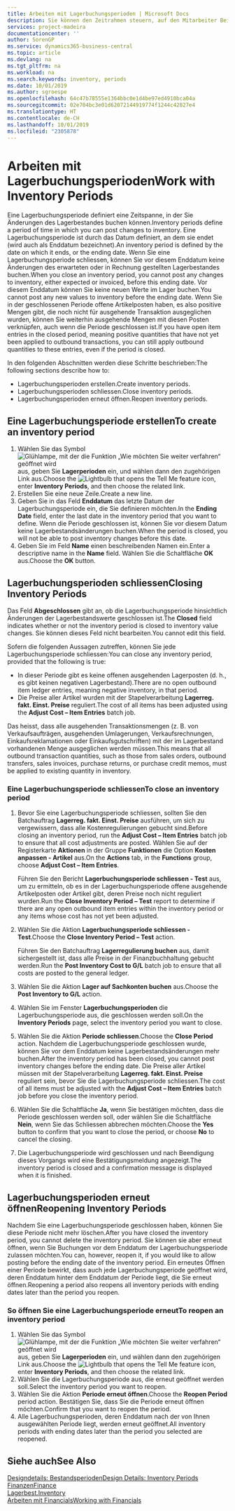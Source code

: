 ```yaml
---
title: Arbeiten mit Lagerbuchungsperioden | Microsoft Docs
description: Sie können den Zeitrahmen steuern, auf den Mitarbeiter Beitragsänderungen des Lagerbestandes buchen können, indem Sie Lagerbuchungsperioden definieren.
services: project-madeira
documentationcenter: ''
author: SorenGP
ms.service: dynamics365-business-central
ms.topic: article
ms.devlang: na
ms.tgt_pltfrm: na
ms.workload: na
ms.search.keywords: inventory, periods
ms.date: 10/01/2019
ms.author: sgroespe
ms.openlocfilehash: 64c47b78555e1364bbc0e1d4be97ed4910bca04a
ms.sourcegitcommit: 02e704bc3e01d62072144919774f1244c42827e4
ms.translationtype: HT
ms.contentlocale: de-CH
ms.lasthandoff: 10/01/2019
ms.locfileid: "2305878"
---
```

# <a name="work-with-inventory-periods"></a><span data-ttu-id="15ad5-103">Arbeiten mit Lagerbuchungsperioden</span><span class="sxs-lookup"><span data-stu-id="15ad5-103">Work with Inventory Periods</span></span>
<span data-ttu-id="15ad5-104">Eine Lagerbuchungsperiode definiert eine Zeitspanne, in der Sie Änderungen des Lagerbestandes buchen können.</span><span class="sxs-lookup"><span data-stu-id="15ad5-104">Inventory periods define a period of time in which you can post changes to inventory.</span></span> <span data-ttu-id="15ad5-105">Eine Lagerbuchungsperiode ist durch das Datum definiert, an dem sie endet (wird auch als Enddatum bezeichnet).</span><span class="sxs-lookup"><span data-stu-id="15ad5-105">An inventory period is defined by the date on which it ends, or the ending date.</span></span> <span data-ttu-id="15ad5-106">Wenn Sie eine Lagerbuchungsperiode schliessen, können Sie vor diesem Enddatum keine Änderungen des erwarteten oder in Rechnung gestellten Lagerbestandes buchen.</span><span class="sxs-lookup"><span data-stu-id="15ad5-106">When you close an inventory period, you cannot post any changes to inventory, either expected or invoiced, before this ending date.</span></span> <span data-ttu-id="15ad5-107">Vor diesem Enddatum können Sie keine neuen Werte im Lager buchen.</span><span class="sxs-lookup"><span data-stu-id="15ad5-107">You cannot post any new values to inventory before the ending date.</span></span> <span data-ttu-id="15ad5-108">Wenn Sie in der geschlossenen Periode offene Artikelposten haben, es also positive Mengen gibt, die noch nicht für ausgehende Transaktion ausgeglichen wurden, können Sie weiterhin ausgehende Mengen mit diesen Posten verknüpfen, auch wenn die Periode geschlossen ist.</span><span class="sxs-lookup"><span data-stu-id="15ad5-108">If you have open item entries in the closed period, meaning positive quantities that have not yet been applied to outbound transactions, you can still apply outbound quantities to these entries, even if the period is closed.</span></span>  

<span data-ttu-id="15ad5-109">In den folgenden Abschnitten werden diese Schritte beschrieben:</span><span class="sxs-lookup"><span data-stu-id="15ad5-109">The following sections describe how to:</span></span>  

* <span data-ttu-id="15ad5-110">Lagerbuchungsperioden erstellen.</span><span class="sxs-lookup"><span data-stu-id="15ad5-110">Create inventory periods.</span></span>  
* <span data-ttu-id="15ad5-111">Lagerbuchungsperioden schliessen.</span><span class="sxs-lookup"><span data-stu-id="15ad5-111">Close inventory periods.</span></span>  
* <span data-ttu-id="15ad5-112">Lagerbuchungsperioden erneut öffnen.</span><span class="sxs-lookup"><span data-stu-id="15ad5-112">Reopen inventory periods.</span></span>  

## <a name="to-create-an-inventory-period"></a><span data-ttu-id="15ad5-113">Eine Lagerbuchungsperiode erstellen</span><span class="sxs-lookup"><span data-stu-id="15ad5-113">To create an inventory period</span></span>  
1. <span data-ttu-id="15ad5-114">Wählen Sie das Symbol ![Glühlampe, mit der die Funktion „Wie möchten Sie weiter verfahren“ geöffnet wird](media/ui-search/search_small.png "Wie möchten Sie weiter verfahren?") aus, geben Sie **Lagerperioden** ein, und wählen dann den zugehörigen Link aus.</span><span class="sxs-lookup"><span data-stu-id="15ad5-114">Choose the ![Lightbulb that opens the Tell Me feature](media/ui-search/search_small.png "Tell me what you want to do") icon, enter **Inventory Periods**, and then choose the related link.</span></span>  
2. <span data-ttu-id="15ad5-115">Erstellen Sie eine neue Zeile.</span><span class="sxs-lookup"><span data-stu-id="15ad5-115">Create a new line.</span></span>  
3. <span data-ttu-id="15ad5-116">Geben Sie in das Feld **Enddatum** das letzte Datum der Lagerbuchungsperiode ein, die Sie definieren möchten.</span><span class="sxs-lookup"><span data-stu-id="15ad5-116">In the **Ending Date** field, enter the last date in the inventory period that you want to define.</span></span> <span data-ttu-id="15ad5-117">Wenn die Periode geschlossen ist, können Sie vor diesem Datum keine Lagerbestandsänderungen buchen.</span><span class="sxs-lookup"><span data-stu-id="15ad5-117">When the period is closed, you will not be able to post inventory changes before this date.</span></span>  
4. <span data-ttu-id="15ad5-118">Geben Sie im Feld **Name** einen beschreibenden Namen ein.</span><span class="sxs-lookup"><span data-stu-id="15ad5-118">Enter a descriptive name in the **Name** field.</span></span> <span data-ttu-id="15ad5-119">Wählen Sie die Schaltfläche **OK** aus.</span><span class="sxs-lookup"><span data-stu-id="15ad5-119">Choose the **OK** button.</span></span>  

## <a name="closing-inventory-periods"></a><span data-ttu-id="15ad5-120">Lagerbuchungsperioden schliessen</span><span class="sxs-lookup"><span data-stu-id="15ad5-120">Closing Inventory Periods</span></span>  
<span data-ttu-id="15ad5-121">Das Feld **Abgeschlossen** gibt an, ob die Lagerbuchungsperiode hinsichtlich Änderungen der Lagerbestandswerte geschlossen ist.</span><span class="sxs-lookup"><span data-stu-id="15ad5-121">The **Closed** field indicates whether or not the inventory period is closed to inventory value changes.</span></span> <span data-ttu-id="15ad5-122">Sie können dieses Feld nicht bearbeiten.</span><span class="sxs-lookup"><span data-stu-id="15ad5-122">You cannot edit this field.</span></span>  

<span data-ttu-id="15ad5-123">Sofern die folgenden Aussagen zutreffen, können Sie jede Lagerbuchungsperiode schliessen:</span><span class="sxs-lookup"><span data-stu-id="15ad5-123">You can close any inventory period, provided that the following is true:</span></span>  

* <span data-ttu-id="15ad5-124">In dieser Periode gibt es keine offenen ausgehenden Lagerposten (d. h., es gibt keinen negativen Lagerbestand).</span><span class="sxs-lookup"><span data-stu-id="15ad5-124">There are no open outbound item ledger entries, meaning negative inventory, in that period.</span></span>  
* <span data-ttu-id="15ad5-125">Die Preise aller Artikel wurden mit der Stapelverarbeitung **Lagerreg. fakt. Einst. Preise** reguliert.</span><span class="sxs-lookup"><span data-stu-id="15ad5-125">The cost of all items has been adjusted using the **Adjust Cost – Item Entries** batch job.</span></span>  

<span data-ttu-id="15ad5-126">Das heisst, dass alle ausgehenden Transaktionsmengen (z. B. von Verkaufsaufträgen, ausgehenden Umlagerungen, Verkaufsrechnungen, Einkaufsreklamationen oder Einkaufsgutschriften) mit der im Lagerbestand vorhandenen Menge ausgeglichen werden müssen.</span><span class="sxs-lookup"><span data-stu-id="15ad5-126">This means that all outbound transaction quantities, such as those from sales orders, outbound transfers, sales invoices, purchase returns, or purchase credit memos, must be applied to existing quantity in inventory.</span></span>  

### <a name="to-close-an-inventory-period"></a><span data-ttu-id="15ad5-127">Eine Lagerbuchungsperiode schliessen</span><span class="sxs-lookup"><span data-stu-id="15ad5-127">To close an inventory period</span></span>  
1. <span data-ttu-id="15ad5-128">Bevor Sie eine Lagerbuchungsperiode schliessen, sollten Sie den Batchauftrag **Lagerreg. fakt. Einst. Preise** ausführen, um sich zu vergewissern, dass alle Kostenregulierungen gebucht sind.</span><span class="sxs-lookup"><span data-stu-id="15ad5-128">Before closing an inventory period, run the **Adjust Cost – Item Entries** batch job to ensure that all cost adjustments are posted.</span></span> <span data-ttu-id="15ad5-129">Wählen Sie auf der Registerkarte **Aktionen** in der Gruppe **Funktionen** die Option **Kosten anpassen - Artikel** aus.</span><span class="sxs-lookup"><span data-stu-id="15ad5-129">On the **Actions** tab, in the **Functions** group, choose **Adjust Cost – Item Entries**.</span></span>  

     <span data-ttu-id="15ad5-130">Führen Sie den Bericht **Lagerbuchungsperiode schliessen - Test** aus, um zu ermitteln, ob es in der Lagerbuchungsperiode offene ausgehende Artikelposten oder Artikel gibt, deren Preise noch nicht reguliert wurden.</span><span class="sxs-lookup"><span data-stu-id="15ad5-130">Run the **Close Inventory Period – Test** report to determine if there are any open outbound item entries within the inventory period or any items whose cost has not yet been adjusted.</span></span>  
2. <span data-ttu-id="15ad5-131">Wählen Sie die Aktion **Lagerbuchungsperiode schliessen - Test**.</span><span class="sxs-lookup"><span data-stu-id="15ad5-131">Choose the **Close Inventory Period – Test** action.</span></span>  

     <span data-ttu-id="15ad5-132">Führen Sie den Batchauftrag **Lagerregulierung buchen** aus, damit sichergestellt ist, dass alle Preise in der Finanzbuchhaltung gebucht werden.</span><span class="sxs-lookup"><span data-stu-id="15ad5-132">Run the **Post Inventory Cost to G/L** batch job to ensure that all costs are posted to the general ledger.</span></span>  
3. <span data-ttu-id="15ad5-133">Wählen Sie die Aktion **Lager auf Sachkonten buchen** aus.</span><span class="sxs-lookup"><span data-stu-id="15ad5-133">Choose the **Post Inventory to G/L** action.</span></span>  
4. <span data-ttu-id="15ad5-134">Wählen Sie im Fenster  **Lagerbuchungsperioden** die Lagerbuchungsperiode aus, die geschlossen werden soll.</span><span class="sxs-lookup"><span data-stu-id="15ad5-134">On the **Inventory Periods** page, select the inventory period you want to close.</span></span>  
5. <span data-ttu-id="15ad5-135">Wählen Sie die Aktion **Periode schliessen**.</span><span class="sxs-lookup"><span data-stu-id="15ad5-135">Choose the **Close Period** action.</span></span> <span data-ttu-id="15ad5-136">Nachdem die Lagerbuchungsperiode geschlossen wurde, können Sie vor dem Enddatum keine Lagerbestandsänderungen mehr buchen.</span><span class="sxs-lookup"><span data-stu-id="15ad5-136">After the inventory period has been closed, you cannot post inventory changes before the ending date.</span></span> <span data-ttu-id="15ad5-137">Die Preise aller Artikel müssen mit der Stapelverarbeitung **Lagerreg. fakt. Einst. Preise** reguliert sein, bevor Sie die Lagerbuchungsperiode schliessen.</span><span class="sxs-lookup"><span data-stu-id="15ad5-137">The cost of all items must be adjusted with the **Adjust Cost – Item Entries** batch job before you close the inventory period.</span></span>  
6. <span data-ttu-id="15ad5-138">Wählen Sie die Schaltfläche **Ja**, wenn Sie bestätigen möchten, dass die Periode geschlossen werden soll, oder wählen Sie die Schaltfläche **Nein**, wenn Sie das Schliessen abbrechen möchten.</span><span class="sxs-lookup"><span data-stu-id="15ad5-138">Choose the **Yes** button to confirm that you want to close the period, or choose **No** to cancel the closing.</span></span>  
7. <span data-ttu-id="15ad5-139">Die Lagerbuchungsperiode wird geschlossen und nach Beendigung dieses Vorgangs wird eine Bestätigungsmeldung angezeigt.</span><span class="sxs-lookup"><span data-stu-id="15ad5-139">The inventory period is closed and a confirmation message is displayed when it is finished.</span></span>  

## <a name="reopening-inventory-periods"></a><span data-ttu-id="15ad5-140">Lagerbuchungsperioden erneut öffnen</span><span class="sxs-lookup"><span data-stu-id="15ad5-140">Reopening Inventory Periods</span></span>  
<span data-ttu-id="15ad5-141">Nachdem Sie eine Lagerbuchungsperiode geschlossen haben, können Sie diese Periode nicht mehr löschen.</span><span class="sxs-lookup"><span data-stu-id="15ad5-141">After you have closed the inventory period, you cannot delete the inventory period.</span></span> <span data-ttu-id="15ad5-142">Sie können sie aber erneut öffnen, wenn Sie Buchungen vor dem Enddatum der Lagerbuchungsperiode zulassen möchten.</span><span class="sxs-lookup"><span data-stu-id="15ad5-142">You can, however, reopen it, if you would like to allow posting before the ending date of the inventory period.</span></span> <span data-ttu-id="15ad5-143">Ein erneutes Öffnen einer Periode bewirkt, dass auch jede Lagerbuchungsperiode geöffnet wird, deren Enddatum hinter dem Enddatum der Periode liegt, die Sie erneut öffnen.</span><span class="sxs-lookup"><span data-stu-id="15ad5-143">Reopening a period also reopens all inventory periods with ending dates later than the period you reopen.</span></span>  

### <a name="to-reopen-an-inventory-period"></a><span data-ttu-id="15ad5-144">So öffnen Sie eine Lagerbuchungsperiode erneut</span><span class="sxs-lookup"><span data-stu-id="15ad5-144">To reopen an inventory period</span></span>  
1. <span data-ttu-id="15ad5-145">Wählen Sie das Symbol ![Glühlampe, mit der die Funktion „Wie möchten Sie weiter verfahren“ geöffnet wird](media/ui-search/search_small.png "Wie möchten Sie weiter verfahren?") aus, geben Sie **Lagerperioden** ein, und wählen dann den zugehörigen Link aus.</span><span class="sxs-lookup"><span data-stu-id="15ad5-145">Choose the ![Lightbulb that opens the Tell Me feature](media/ui-search/search_small.png "Tell me what you want to do") icon, enter **Inventory Periods**, and then choose the related link.</span></span>  
2. <span data-ttu-id="15ad5-146">Wählen Sie die Lagerbuchungsperiode aus, die erneut geöffnet werden soll.</span><span class="sxs-lookup"><span data-stu-id="15ad5-146">Select the inventory period you want to reopen.</span></span>  
3. <span data-ttu-id="15ad5-147">Wählen Sie die Aktion **Periode erneut öffnen**.</span><span class="sxs-lookup"><span data-stu-id="15ad5-147">Choose the **Reopen Period** period action.</span></span> <span data-ttu-id="15ad5-148">Bestätigen Sie, dass Sie die Periode erneut öffnen möchten.</span><span class="sxs-lookup"><span data-stu-id="15ad5-148">Confirm that you want to reopen the period.</span></span>  
4. <span data-ttu-id="15ad5-149">Alle Lagerbuchungsperioden, deren Enddatum nach der von Ihnen ausgewählten Periode liegt, werden erneut geöffnet.</span><span class="sxs-lookup"><span data-stu-id="15ad5-149">All inventory periods with ending dates later than the period you selected are reopened.</span></span>  

## <a name="see-also"></a><span data-ttu-id="15ad5-150">Siehe auch</span><span class="sxs-lookup"><span data-stu-id="15ad5-150">See Also</span></span>  
[<span data-ttu-id="15ad5-151">Designdetails: Bestandsperioden</span><span class="sxs-lookup"><span data-stu-id="15ad5-151">Design Details: Inventory Periods</span></span>](design-details-inventory-periods.md)  
[<span data-ttu-id="15ad5-152">Finanzen</span><span class="sxs-lookup"><span data-stu-id="15ad5-152">Finance</span></span>](finance.md)  
[<span data-ttu-id="15ad5-153">Lagerbest.</span><span class="sxs-lookup"><span data-stu-id="15ad5-153">Inventory</span></span>](inventory-manage-inventory.md)  
[<span data-ttu-id="15ad5-154">Arbeiten mit Financials</span><span class="sxs-lookup"><span data-stu-id="15ad5-154">Working with Financials</span></span>](ui-work-product.md)
